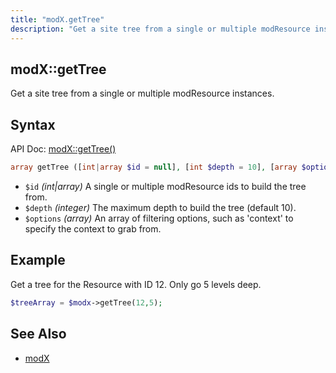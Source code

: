 ```yaml
---
title: "modX.getTree"
description: "Get a site tree from a single or multiple modResource instances"
---
```


## modX::getTree

Get a site tree from a single or multiple modResource instances.

## Syntax

API Doc: [modX::getTree()](http://api.modx.com/revolution/2.2/db_core_model_modx_modx.class.html#%5CmodX::getTree())

``` php
array getTree ([int|array $id = null], [int $depth = 10], [array $options = array()])
```

- `$id` _(int|array)_ A single or multiple modResource ids to build the tree from.
- `$depth` _(integer)_ The maximum depth to build the tree (default 10).
- `$options` _(array)_ An array of filtering options, such as 'context' to specify the context to grab from.

## Example

Get a tree for the Resource with ID 12. Only go 5 levels deep.

``` php
$treeArray = $modx->getTree(12,5);
```

## See Also

- [modX](extending-modx/core-model/modx "modX")
